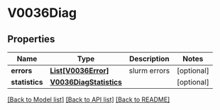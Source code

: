# V0036Diag

## Properties
Name | Type | Description | Notes
------------ | ------------- | ------------- | -------------
**errors** | [**List[V0036Error]**](V0036Error.md) | slurm errors | [optional] 
**statistics** | [**V0036DiagStatistics**](V0036DiagStatistics.md) |  | [optional] 

[[Back to Model list]](../README.md#documentation-for-models) [[Back to API list]](../README.md#documentation-for-api-endpoints) [[Back to README]](../README.md)


